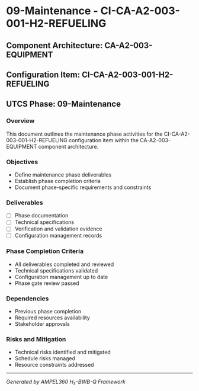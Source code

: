 # 09-Maintenance - CI-CA-A2-003-001-H2-REFUELING

## Component Architecture: CA-A2-003-EQUIPMENT
## Configuration Item: CI-CA-A2-003-001-H2-REFUELING
## UTCS Phase: 09-Maintenance

### Overview
This document outlines the maintenance phase activities for the CI-CA-A2-003-001-H2-REFUELING configuration item within the CA-A2-003-EQUIPMENT component architecture.

### Objectives
- Define maintenance phase deliverables
- Establish phase completion criteria
- Document phase-specific requirements and constraints

### Deliverables
- [ ] Phase documentation
- [ ] Technical specifications
- [ ] Verification and validation evidence
- [ ] Configuration management records

### Phase Completion Criteria
- All deliverables completed and reviewed
- Technical specifications validated
- Configuration management up to date
- Phase gate review passed

### Dependencies
- Previous phase completion
- Required resources availability
- Stakeholder approvals

### Risks and Mitigation
- Technical risks identified and mitigated
- Schedule risks managed
- Resource constraints addressed

---
*Generated by AMPEL360 H₂-BWB-Q Framework*
